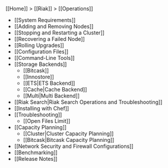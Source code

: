 [[Home]] > [[Riak]] > [[Operations]]

* [[System Requirements]]
* [[Adding and Removing Nodes]]
* [[Stopping and Restarting a Cluster]]
* [[Recovering a Failed Node]]
* [[Rolling Upgrades]]
* [[Configuration Files]]
* [[Command-Line Tools]]
* [[Storage Backends]]
  * [[Bitcask]]
  * [[Innostore]]
  * [[ETS|ETS Backend]]
  * [[Cache|Cache Backend]]
  * [[Multi|Multi Backend]]
* [[Riak Search|Riak Search Operations and Troubleshooting]]
* [[Installing with Chef]]
* [[Troubleshooting]]   
  * [[Open Files Limit]]
* [[Capacity Planning]]
  * [[Cluster|Cluster Capacity Planning]]
  * [[Bitcask|Bitcask Capacity Planning]]
* [[Network Security and Firewall Configurations]]
* [[Benchmarking]]
* [[Release Notes]]
